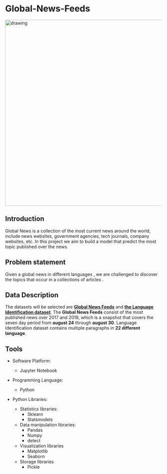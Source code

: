 # Global-News-Feeds



<img src="https://github.com/samaher21/NLP_Project/blob/main/Picture1.jpg" alt="drawing" width="600"/>


## Introduction

Global News is a collection of the  most current news around the world, include news websites, government agencies, tech journals, company websites, etc.
In this project we aim to build a model that predict the most topic published over the news.

## Problem statement

Given a global news  in different  languages , we are challenged to discover  the topics that occur in a collections of articles .

## Data Description

The datasets will be selected are [**Global News Feeds**](https://www.kaggle.com/therohk/global-news-week) and [**the Language Identification dataset**](https://www.kaggle.com/zarajamshaid/language-identification-datasst?select=dataset.csv).
The **Global News Feeds** consist of the most published news over 2017 and 2018, which is a snapshot that covers the seven day period from **august 24** through  **august 30**.
Language Identification dataset contains multiple paragraphs in **22 different language**.

## Tools
- Software Platform:

    - Jupyter Notebook
- Programming Language:

    - Python
- Python Libraries:
    - Statistics libraries:
        - Sklearn
        - Statsmodels
    - Data manipulation libraries:
        - Pandas
        - Numpy
        - detect
    - Visualization libraries
        - Matplotlib
        - Seaborn
    - Storage libraries
        - Pickle

